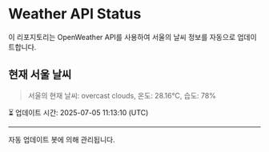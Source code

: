 
# Weather API Status

이 리포지토리는 OpenWeather API를 사용하여 서울의 날씨 정보를 자동으로 업데이트합니다.

## 현재 서울 날씨
> 서울의 현재 날씨: overcast clouds, 온도: 28.16°C, 습도: 78%

⏳ 업데이트 시간: 2025-07-05 11:13:10 (UTC)

---
자동 업데이트 봇에 의해 관리됩니다.
